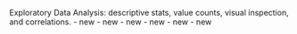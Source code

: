 Exploratory Data Analysis: descriptive stats, value counts, visual inspection, and correlations. - new - new - new - new - new - new